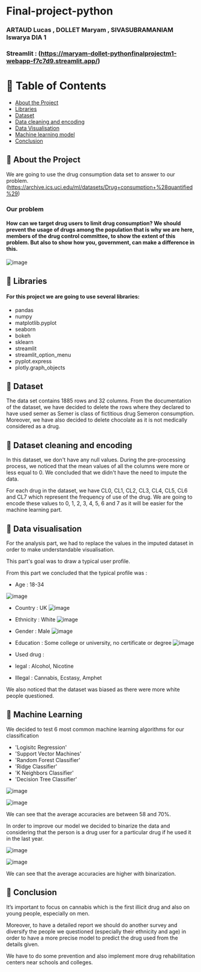 # Final-project-python
### ARTAUD Lucas , DOLLET Maryam , SIVASUBRAMANIAM Iswarya DIA 1

### Streamlit : (https://maryam-dollet-pythonfinalprojectm1-webapp-f7c7d9.streamlit.app/)
<!-- Table of Contents -->
# :notebook_with_decorative_cover: Table of Contents

- [About the Project ](#star2-about-the-project)
- [Libraries](#star2-libraries)
- [Dataset](#star2-dataset)
- [ Data cleaning and encoding ](#star2-data-cleanig-and-encoding)
- [ Data Visualisation](#star2-datat-visualisation)
- [ Machine learning model ](#star2-machine-learning)
- [Conclusion](#star2-conclusion)
  
  
 <!-- About the Project -->
## :star2: About the Project

We are going to use the drug consumption data set to answer to our problem. (https://archive.ics.uci.edu/ml/datasets/Drug+consumption+%28quantified%29)

### Our problem 
#### How can we target drug users to limit drug consumption? We should prevent the usage of drugs among the population that is why we are here, members of the drug control committee, to show the extent of this problem. But also to show how you, government, can make a difference in this.
![image](https://img.freepik.com/premium-vector/stop-drugs_73729-84.jpg?w=360)


 <!-- Libraries -->
## :star2: Libraries

#### For this project we are going to use several libraries:
- pandas
- numpy
- matplotlib.pyplot
- seaborn
- bokeh
- sklearn
- streamlit 
- streamlit_option_menu
- pyplot.express
- plotly.graph_objects

 <!-- Dataset -->
## :star2: Dataset

The data set contains 1885 rows and 32 columns. 
From the documentation of the dataset, we have decided to delete the rows where they declared to have used semer as Semer is class of fictitious drug Semeron consumption. Moreover, we have also decided to delete chocolate as it is not medically considered as a drug.


 <!-- Dataset cleaning and encoding -->
## :star2: Dataset cleaning and encoding

In this dataset, we don't have any null values.
During the pre-processing process, we noticed that the mean values of all the columns were more or less equal to 0. 
We concluded that we didn't have the need to impute the data.


For each drug in the dataset, we have CL0, CL1, CL2, CL3, CL4, CL5, CL6 and CL7 which represent the frequency of use of the drug.
We are going to encode these values to 0, 1, 2, 3, 4, 5, 6 and 7 as it will be easier for the machine learning part.


 <!-- Data visualisation -->
## :star2: Data visualisation

For the analysis part, we had to replace the values in the imputed dataset in order to make understandable visualisation.

This part's goal was to draw a typical user profile.

From this part we concluded that the typical profile was :
- Age : 18-34

![image](https://cdn.discordapp.com/attachments/1019278025981972592/1049256150496972820/image.png)

- Country : UK
 ![image](https://cdn.discordapp.com/attachments/1019278025981972592/1049257286209654855/image.png)

- Ethnicity : White
![image](https://cdn.discordapp.com/attachments/1019278025981972592/1049257343935852654/image.png)

- Gender : Male
![image](https://cdn.discordapp.com/attachments/1019278025981972592/1049257147734687758/image.png)

- Education : Some college or university, no certificate or degree
![image](https://cdn.discordapp.com/attachments/1019278025981972592/1049257073986248774/image.png)


- Used drug :      
- legal : Alcohol, Nicotine
- Illegal : Cannabis, Ecstasy, Amphet


We also noticed that the dataset was biased as there were more white people questioned.



 <!-- Machine Learning model -->
## :star2: Machine Learning

We decided to test 6 most common machine learning algorithms for our classification
- 'Logisitc Regression'
- 'Support Vector Machines'
- 'Random Forest Classifier'
- 'Ridge Classifier'
- 'K Neighbors Classifier'
- 'Decision Tree Classifier'

![image](https://cdn.discordapp.com/attachments/1019278025981972592/1049260598623473665/image.png)

![image](https://cdn.discordapp.com/attachments/1019278025981972592/1049260678256545802/image.png)


We can see that the average accuracies are between 58 and 70%. 

In order to improve our model we decided to binarize the data and considering that the person is a drug user for a particular drug if he used it in the last year.

![image](https://cdn.discordapp.com/attachments/1019278025981972592/1049262005191704586/image.png)

![image](https://cdn.discordapp.com/attachments/1019278025981972592/1049262102516351009/image.png)

We can see that the average accuracies are higher with binarization.

 <!--Conclusion -->
## :star2: Conclusion

It’s important to focus on cannabis which is the first illicit drug and also on young people, especially on men.

Moreover, to have a detailed report we should do another survey and diversify the people we questioned (especially their ethnicity and age) in order to have a more precise model to predict the drug used from the details given. 

We have to do some prevention and also implement more drug rehabilitation centers near schools and colleges.






